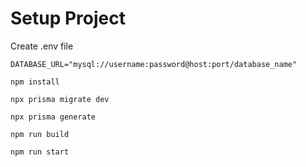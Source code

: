 # Setup Project

Create .env file

```
DATABASE_URL="mysql://username:password@host:port/database_name"
```

```shell
npm install

npx prisma migrate dev

npx prisma generate

npm run build

npm run start
```
